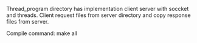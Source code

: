 Thread_program directory has implementation client server with soccket and threads.
Client request files from server directory and copy response files from server.

Compile command: make all
